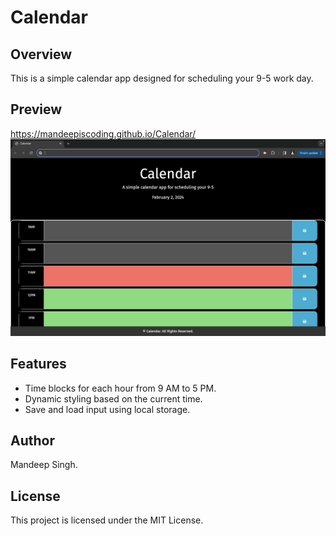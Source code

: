 # Calendar

## Overview

This is a simple calendar app designed for scheduling your 9-5 work day.

## Preview

https://mandeepiscoding.github.io/Calendar/
![Calendar](assets/page.png)

## Features

- Time blocks for each hour from 9 AM to 5 PM.
- Dynamic styling based on the current time.
- Save and load input using local storage.

## Author

Mandeep Singh.

## License

This project is licensed under the MIT License.